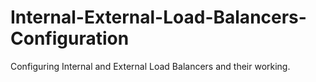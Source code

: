 # Internal-External-Load-Balancers-Configuration
Configuring Internal and External Load Balancers and their working.
